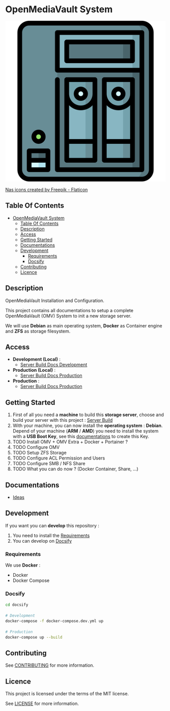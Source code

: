 # OpenMediaVault System

![Icon](./icon.png)

[Nas icons created by Freepik - Flaticon](https://www.flaticon.com/fr/icones-gratuites/nas)

## Table Of Contents

- [OpenMediaVault System](#openmediavault-system)
  - [Table Of Contents](#table-of-contents)
  - [Description](#description)
  - [Access](#access)
  - [Getting Started](#getting-started)
  - [Documentations](#documentations)
  - [Development](#development)
    - [Requirements](#requirements)
    - [Docsify](#docsify)
  - [Contributing](#contributing)
  - [Licence](#licence)

## Description

OpenMediaVault Installation and Configuration.

This project contains all documentations to setup a complete OpenMediaVault (OMV) System to init a new storage server.

We will use **Debian** as main operating system, **Docker** as Container engine and **ZFS** as storage filesystem.

## Access

- **Development (Local)** :
  - [Server Build Docs Development](http://localhost:6007)
- **Production (Local)** :
  - [Server Build Docs Production](http://localhost:6007)
- **Production** :
  - [Server Build Docs Production](https://proginfra.gitlab.io/openmediavault_system)

## Getting Started

1) First of all you need a **machine** to build this **storage server**, choose and build your server with this project : [Server Build](https://proginfra.gitlab.io/server_build/#/)
2) With your machine, you can now install the **operating system** : **Debian**. Depend of your machine (**ARM** / **AMD**) you need to install the system with a **USB Boot Key**, see this [documentations](https://progdevlab.gitlab.io/dyntools/#/docs/global/boot) to create this Key.
3) TODO Install OMV + OMV Extra + Docker + Portainer ?
4) TODO Configure OMV
5) TODO Setup ZFS Storage
6) TODO Configure ACL Permission and Users
7) TODO Configure SMB / NFS Share
8) TODO What you can do now ? (Docker Container, Share, ...)

## Documentations

- [Ideas](./docs/ideas.md)

## Development

If you want you can **develop** this repository :

1) You need to install the [Requirements](#requirements)
2) You can develop on [Docsify](#docsify)

### Requirements

We use **Docker** :

- Docker
- Docker Compose

### Docsify

```bash
cd docsify

# Development
docker-compose -f docker-compose.dev.yml up

# Production
docker-compose up --build
```

## Contributing

See [CONTRIBUTING](./CONTRIBUTING.md) for more information.

## Licence

This project is licensed under the terms of the MIT license.

See [LICENSE](./LICENCE.md) for more information.
